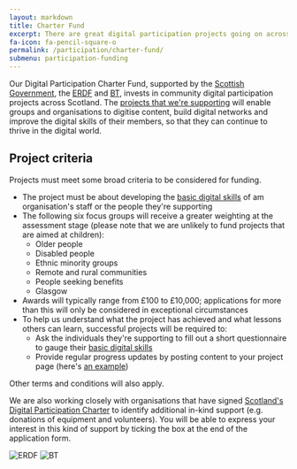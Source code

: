 ```yaml
---
layout: markdown
title: Charter Fund
excerpt: There are great digital participation projects going on across Scotland. We want to support existing projects to do more, and encourage new projects to get started.
fa-icon: fa-pencil-square-o
permalink: /participation/charter-fund/
submenu: participation-funding
---
```


Our Digital Participation Charter Fund, supported by the [Scottish Government](http://www.gov.scot), the [ERDF](http://ec.europa.eu/regional_policy/en/funding/erdf/) and [BT](https://digitalparticipation.scot/signatories/bt-scotland), invests in community digital participation projects across Scotland. The [projects that we're supporting](/participation/projects/) will enable groups and organisations to digitise content, build digital networks and improve the digital skills of their members, so that they can continue to thrive in the digital world.

## Project criteria

Projects must meet some broad criteria to be considered for funding.

* The project must be about developing the [basic digital skills](/participation/basic-digital-skills/) of am organisation's staff or the people they're supporting
* The following six focus groups will receive a greater weighting at the assessment stage (please note that we are unlikely to fund projects that are aimed at children):
  * Older people
  * Disabled people
  * Ethnic minority groups
  * Remote and rural communities
  * People seeking benefits
  * Glasgow
* Awards will typically range from £100 to £10,000; applications for more than this will only be considered in exceptional circumstances
* To help us understand what the project has achieved and what lessons others can learn, successful projects will be required to:
  * Ask the individuals they're supporting to fill out a short questionnaire to gauge their [basic digital skills](/participation/basic-digital-skills/)
  * Provide regular progress updates by posting content to your project page (here's [an example](/projects/comas/))

Other terms and conditions will also apply.

We are also working closely with organisations that have signed [Scotland's Digital Participation Charter](https://digitalparticipation.scot) to identify additional in-kind support (e.g. donations of equipment and volunteers). You will be able to express your interest in this kind of support by ticking the box at the end of the application form.


![ERDF](/images/erdf.jpg) ![BT](/images/signatories/bt.jpg)

